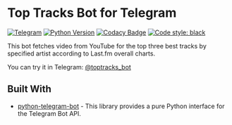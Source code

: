 # Top Tracks Bot for Telegram
[![Telegram](https://img.shields.io/badge/telegram-%40toptracks__bot-informational)](http://t.me/toptracks_bot)
[![Python Version](https://img.shields.io/pypi/pyversions/slcp.svg)](https://www.python.org/downloads/release/python-370/)
[![Codacy Badge](https://api.codacy.com/project/badge/Grade/43e9689ad1604f82a1b4a32c58501829)](https://www.codacy.com?utm_source=github.com&amp;utm_medium=referral&amp;utm_content=pltnk/top_tracks&amp;utm_campaign=Badge_Grade)
[![Code style: black](https://img.shields.io/badge/code%20style-black-000000.svg)](https://github.com/psf/black)

This bot fetches video from YouTube for the top three best tracks by specified artist according to Last.fm overall charts.

You can try it in Telegram: [@toptracks_bot](http://t.me/toptracks_bot)

## Built With
* [python-telegram-bot](https://github.com/python-telegram-bot/python-telegram-bot) - This library provides a pure Python interface for the Telegram Bot API.